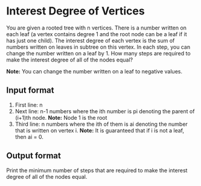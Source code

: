 # Interest Degree of Vertices

You are given a rooted tree with n vertices. There is a number written on each leaf (a vertex contains degree 1 and the root node can be a leaf if it has just one child). The interest degree of each vertex is the sum of numbers written on leaves in subtree on this vertex. In each step, you can change the number written on a leaf by 1. How many steps are required to make the interest degree of all of the nodes equal?

**Note:** You can change the number written on a leaf to negative values.

## Input format

1. First line: n
2. Next line: n-1 numbers where the ith number is pi denoting the parent of (i+1)th node. **Note:** Node 1 is the root
3. Third line: n numbers where the ith of them is ai denoting the number that is written on vertex i. **Note:** It is guaranteed that if i is not a leaf, then ai = 0.

## Output format

Print the minimum number of steps that are required to make the interest degree of all of the nodes equal.
